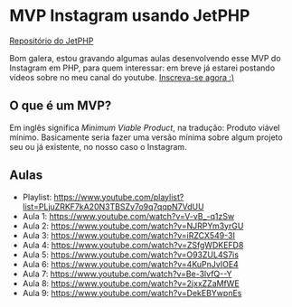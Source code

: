 # MVP Instagram usando JetPHP
[Repositório do JetPHP](https://github.com/jetphp/jetphp)

Bom galera, estou gravando algumas aulas desenvolvendo esse MVP do Instagram em PHP, para quem interessar: em breve já estarei postando vídeos sobre no meu canal do youtube. [Inscreva-se agora :)](https://www.youtube.com/c/KeniGamer?sub_confirmation=1)
## O que é um MVP?
Em inglês significa *Minimum Viable Product*, na tradução: Produto viável mínimo.
Basicamente seria fazer uma versão mínima sobre algum projeto seu ou já existente, no nosso caso o Instagram.


## Aulas
- Playlist: https://www.youtube.com/playlist?list=PLjuZRKF7kA20N3TBSZy7o9q7qqpN7VdUU
- Aula 1: https://www.youtube.com/watch?v=V-vB_-q1zSw
- Aula 2: https://www.youtube.com/watch?v=NJRPYm3yrGU
- Aula 3: https://www.youtube.com/watch?v=iRZCX549-3I
- Aula 4: https://www.youtube.com/watch?v=ZSfgWDKEFD8
- Aula 5: https://www.youtube.com/watch?v=O93ZUL4S7is
- Aula 6: https://www.youtube.com/watch?v=4KuPnJvIOE4
- Aula 7: https://www.youtube.com/watch?v=Be-3lvfQ--Y
- Aula 8: https://www.youtube.com/watch?v=2jxxZZaMfWE
- Aula 9: https://www.youtube.com/watch?v=DekEBYwpnEs
